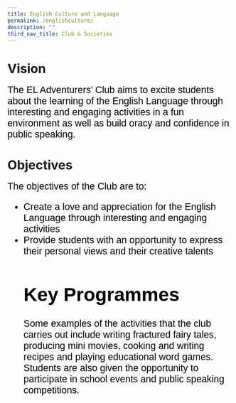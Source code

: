 ```yaml
---
title: English Culture and Language
permalink: /englishculture/
description: ""
third_nav_title: Club & Societies
---
```

# Vision
<span style="font-size:16.0pt;font-family:Arial;color:black">The EL Adventurers’ Club aims to excite students about the learning of the English Language through interesting and engaging activities in a fun environment as well as build oracy and confidence in public speaking.

# Objectives
<span style="font-size:16.0pt;font-family:Arial;color:black">The objectives of the Club are to:<br>

<span style="font-size:16.0pt;font-family:Arial;color:black">
<ul>
	<li>Create a love and appreciation for the English Language through interesting and engaging activities
	</li><li>Provide students with an opportunity to express their personal views and their creative talents<br>
		
# Key Programmes
<span style="font-size:16.0pt;font-family:Arial;color:black">Some examples of the activities that the club carries out include writing fractured fairy tales, producing mini movies, cooking and writing recipes and playing educational word games. Students are also given the opportunity to participate in school events and public speaking competitions.</span></li></ul></span></span></span>
